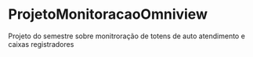 # ProjetoMonitoracaoOmniview
Projeto do semestre sobre monitroração de totens de auto atendimento e caixas registradores
